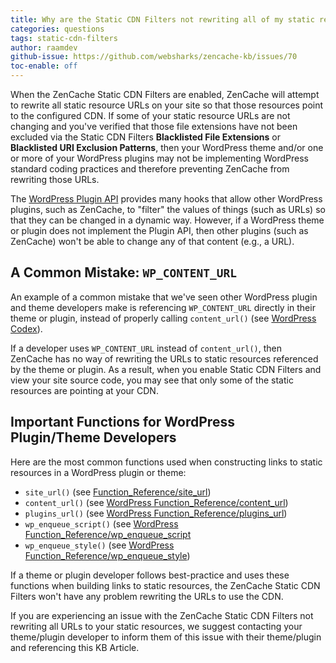 ```yaml
---
title: Why are the Static CDN Filters not rewriting all of my static resource URLs?
categories: questions
tags: static-cdn-filters
author: raamdev
github-issue: https://github.com/websharks/zencache-kb/issues/70
toc-enable: off
---
```


When the ZenCache Static CDN Filters are enabled, ZenCache will attempt to rewrite all static resource URLs on your site so that those resources point to the configured CDN. If some of your static resource URLs are not changing and you've verified that those file extensions have not been excluded via the Static CDN Filters **Blacklisted File Extensions** or **Blacklisted URI Exclusion Patterns**, then your WordPress theme and/or one or more of your WordPress plugins may not be implementing WordPress standard coding practices and therefore preventing ZenCache from rewriting those URLs.

The [WordPress Plugin API](https://codex.wordpress.org/Plugin_API) provides many hooks that allow other WordPress plugins, such as ZenCache, to "filter" the values of things (such as URLs) so that they can be changed in a dynamic way. However, if a WordPress theme or plugin does not implement the Plugin API, then other plugins (such as ZenCache) won't be able to change any of that content (e.g., a URL).

## A Common Mistake: `WP_CONTENT_URL`

An example of a common mistake that we've seen other WordPress plugin and theme developers make is referencing `WP_CONTENT_URL` directly in their theme or plugin, instead of properly calling `content_url()` (see [WordPress Codex](http://codex.wordpress.org/Function_Reference/content_url)). 

If a developer uses `WP_CONTENT_URL` instead of `content_url()`, then ZenCache has no way of rewriting the URLs to static resources referenced by the theme or plugin. As a result, when you enable Static CDN Filters and view your site source code, you may see that only some of the static resources are pointing at your CDN.

## Important Functions for WordPress Plugin/Theme Developers

Here are the most common functions used when constructing links to static resources in a WordPress plugin or theme:

- `site_url()` (see [Function_Reference/site_url](http://codex.wordpress.org/Function_Reference/site_url))
- `content_url()` (see [WordPress Function_Reference/content_url](http://codex.wordpress.org/Function_Reference/content_url))
- `plugins_url()` (see [WordPress Function_Reference/plugins_url](http://codex.wordpress.org/Function_Reference/plugins_url))
- `wp_enqueue_script()` (see [WordPress Function_Reference/wp_enqueue_script](http://codex.wordpress.org/Function_Reference/wp_enqueue_script)
- `wp_enqueue_style()` (see [WordPress Function_Reference/wp_enqueue_style](http://codex.wordpress.org/Function_Reference/wp_enqueue_style))

If a theme or plugin developer follows best-practice and uses these functions when building links to static resources, the ZenCache Static CDN Filters won't have any problem rewriting the URLs to use the CDN.

If you are experiencing an issue with the ZenCache Static CDN Filters not rewriting all URLs to your static resources, we suggest contacting your theme/plugin developer to inform them of this issue with their theme/plugin and referencing this KB Article.
